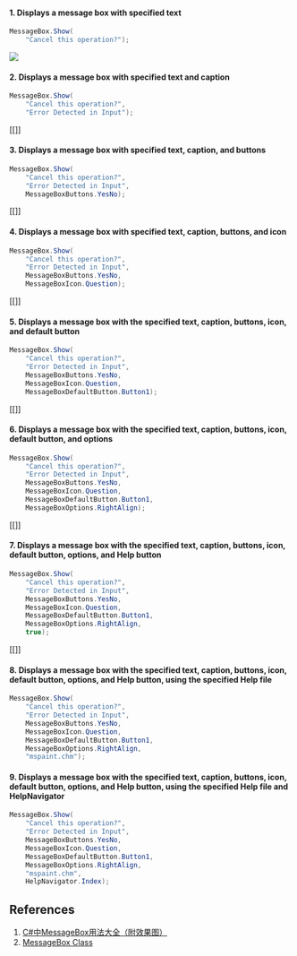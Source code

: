 #### 1. Displays a message box with specified text

```C#
MessageBox.Show(
    "Cancel this operation?");
```

![](img/**Usage-of-MessageBox/StatusStrip.gif?raw=true)

#### 2. Displays a message box with specified text and caption

```C#
MessageBox.Show(
    "Cancel this operation?",
    "Error Detected in Input");
```

[[]]

#### 3. Displays a message box with specified text, caption, and buttons

```C#
MessageBox.Show(
    "Cancel this operation?",
    "Error Detected in Input",
    MessageBoxButtons.YesNo);
```

[[]]

#### 4. Displays a message box with specified text, caption, buttons, and icon

```C#
MessageBox.Show(
    "Cancel this operation?",
    "Error Detected in Input",
    MessageBoxButtons.YesNo,
    MessageBoxIcon.Question);
```

[[]]

#### 5. Displays a message box with the specified text, caption, buttons, icon, and default button

```C#
MessageBox.Show(
    "Cancel this operation?",
    "Error Detected in Input",
    MessageBoxButtons.YesNo,
    MessageBoxIcon.Question,
    MessageBoxDefaultButton.Button1);
```

[[]]

#### 6. Displays a message box with the specified text, caption, buttons, icon, default button, and options

```C#
MessageBox.Show(
    "Cancel this operation?",
    "Error Detected in Input",
    MessageBoxButtons.YesNo,
    MessageBoxIcon.Question,
    MessageBoxDefaultButton.Button1,
    MessageBoxOptions.RightAlign);
```

[[]]

#### 7. Displays a message box with the specified text, caption, buttons, icon, default button, options, and Help button

```C#
MessageBox.Show(
    "Cancel this operation?",
    "Error Detected in Input",
    MessageBoxButtons.YesNo,
    MessageBoxIcon.Question,
    MessageBoxDefaultButton.Button1,
    MessageBoxOptions.RightAlign,
    true);
```

[[]]

#### 8. Displays a message box with the specified text, caption, buttons, icon, default button, options, and Help button, using the specified Help file

```C#
MessageBox.Show(
    "Cancel this operation?",
    "Error Detected in Input",
    MessageBoxButtons.YesNo,
    MessageBoxIcon.Question,
    MessageBoxDefaultButton.Button1,
    MessageBoxOptions.RightAlign,
    "mspaint.chm");
```

#### 9. Displays a message box with the specified text, caption, buttons, icon, default button, options, and Help button, using the specified Help file and HelpNavigator

```C#
MessageBox.Show(
    "Cancel this operation?",
    "Error Detected in Input",
    MessageBoxButtons.YesNo,
    MessageBoxIcon.Question,
    MessageBoxDefaultButton.Button1,
    MessageBoxOptions.RightAlign,
    "mspaint.chm",
    HelpNavigator.Index);
```

## References
1. [C#中MessageBox用法大全（附效果图）](http://www.cnblogs.com/rainman/archive/2013/06/03/3116283.html)
2. [MessageBox Class](https://msdn.microsoft.com/en-us/library/system.windows.forms.messagebox(v=vs.110).aspx)
<!--stackedit_data:
eyJoaXN0b3J5IjpbLTE4NDc5MjM2ODZdfQ==
-->